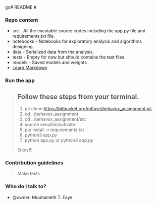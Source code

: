 go# README #



### Repo content ###

* src - All the excutable source codes including the app.py file and requirements.txt file.
* notebooks - Notebooks for exploratory analysis and algorithms designing.
* data - Serialized data from the analysis.
* tests - Empty for now but should contains the test files.
* models - Saved models and weights
* [Learn Markdown](https://bitbucket.org/tutorials/markdowndemo)


### Run the app ###

> ## Follow these steps from your terminal.
> 
> 1.   git clone https://bitbucket.org/mtfaye/behavox_assignment.git
> 2.   cd ../behavox_assignment
> 3.   cd ../behavox_assignment/src
> 3.   source venv/bin/activate
> 4.   pip install -r requirements.txt
> 5.   python3 app.py 
> 6.   python app.py or python3 app.py 
>
>  Enjoy!!!


### Contribution guidelines ###

> Make tests


### Who do I talk to? ###

* @owner: Mouhameth T. Faye
